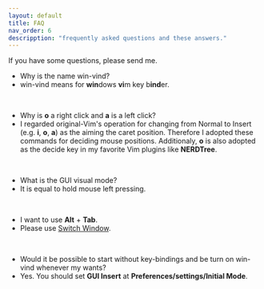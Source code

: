 ```yaml
---
layout: default
title: FAQ
nav_order: 6
descripption: "frequently asked questions and these answers."
---
```


If you have some questions, please send me.

- Why is the name win-vind?  
- win-vind means for **win**dows **vi**m key b**ind**er.
<br>

- Why is **o** a right click and **a** is a left click?  
- I regarded original-Vim's operation for changing from Normal to Insert (e.g. **i**, **o**, **a**) as the aiming the caret position. Therefore I adopted these commands for deciding mouse positions. Additionaly, **o** is also adopted as the decide key in my favorite Vim plugins like **NERDTree**.  
<br>

- What is the GUI visual mode?  
- It is equal to hold mouse left pressing.
<br>

- I want to use **Alt** + **Tab**.
- Please use <a href="https://pit-ray.github.io/win-vind/cheat_sheet/#switch_window">Switch Window</a>.</p>
<br>

- Would it be possible to start without key-bindings and be turn on win-vind whenever my wants?
- Yes. You should set **GUI Insert** at **Preferences/settings/Initial Mode**.

